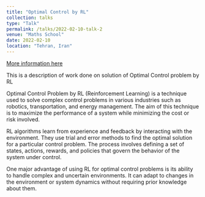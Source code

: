 ```yaml
---
title: "Optimal Control by RL"
collection: talks
type: "Talk"
permalink: /talks/2022-02-10-talk-2
venue: "Maths School"
date: 2022-02-10
location: "Tehran, Iran"
---
```


[More information here](http://example2.com)

This is a description of work done on solution of Optimal Control problem by RL

Optimal Control Problem by RL (Reinforcement Learning) is a technique used to solve complex control problems in various industries such as robotics, transportation, and energy management. The aim of this technique is to maximize the performance of a system while minimizing the cost or risk involved.

RL algorithms learn from experience and feedback by interacting with the environment. They use trial and error methods to find the optimal solution for a particular control problem. The process involves defining a set of states, actions, rewards, and policies that govern the behavior of the system under control.

One major advantage of using RL for optimal control problems is its ability to handle complex and uncertain environments. It can adapt to changes in the environment or system dynamics without requiring prior knowledge about them.


